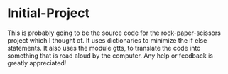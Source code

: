 # Initial-Project 
This is probably going to be the source code for the rock-paper-scissors project which I thought of.
It uses dictionaries to minimize the if else statements.
It also uses the module gtts, to translate the code into something that is read aloud by the computer.
Any help or feedback is greatly appreciated!
